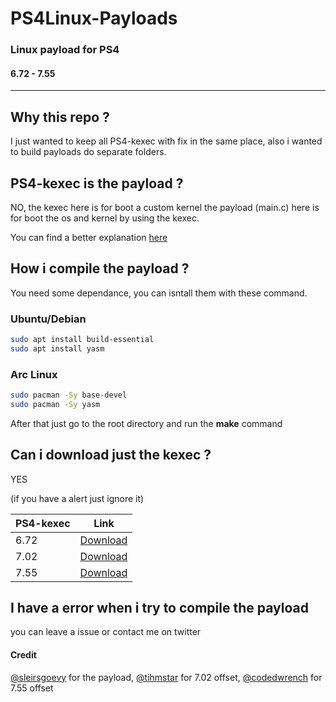 # PS4Linux-Payloads
### Linux payload for PS4
#### 6.72 - 7.55

------------

## Why this repo ?
I just wanted to keep all PS4-kexec with fix in the same place, also i wanted to build payloads do separate folders.

## PS4-kexec is the payload ?
NO, the kexec here is for boot a custom kernel the payload (main.c) here is for boot the os and kernel by using the kexec.

You can find a better explanation [here](https://en.wikipedia.org/wiki/Kexec "here")

## How i compile the payload ?

You need some dependance, you can isntall them with these command.

### Ubuntu/Debian
```bash
sudo apt install build-essential
sudo apt install yasm
```

### Arc Linux
```bash
sudo pacman -Sy base-devel
sudo pacman -Sy yasm
```
After that just go to the root directory and run the **make** command

## Can i download just the kexec ?

YES

(if you have a alert just ignore it)

| PS4-kexec  | Link  |
| ------------ | ------------ |
| 6.72  | [Download](https://bit.ly/3enLFd6 "Download")  |
| 7.02  | [Download](https://bit.ly/3xisBFC "Download")  |
| 7.55  | [Download](https://bit.ly/3aRszev "Download")  |

## I have a error when i try to compile the payload

you can leave a issue or contact me on twitter

#### Credit
[@sleirsgoevy](https://github.com/sleirsgoevy/ "@sleirsgoevy") for the payload, [@tihmstar](https://github.com/tihmstar "@tihmstar") for 7.02 offset, [@codedwrench](https://github.com/codedwrench "@codedwrench") for 7.55 offset
